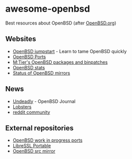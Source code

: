 # awesome-openbsd
Best resources about OpenBSD (after [OpenBSD.org](https://openbsd.org/))

## Websites

* [OpenBSD jumpstart](http://www.openbsdjumpstart.org/) - Learn to tame OpenBSD quickly
* [OpenBSD Ports](http://www.openports.se/)
* [M:Tier's OpenBSD packages and binpatches](https://stable.mtier.org/)
* [OpenBSD stats](http://www.oxide.org/cvs)
* [Status of OpenBSD mirrors](http://spacehopper.org/mirmon/top.html)

## News

* [Undeadly](http://undeadly.org/) - OpenBSD Journal
* [Lobsters](https://lobste.rs/t/openbsd)
* [reddit community](http://reddit.com/r/openbsd/)

## External repositories

* [OpenBSD work in progress ports](https://github.com/jasperla/openbsd-wip)
* [LibreSSL Portable](https://github.com/libressl-portable/portable)
* [OpenBSD src mirror](https://github.com/ilyak/openbsd)
